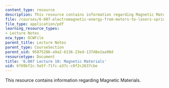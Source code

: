 ```yaml
---
content_type: resource
description: This resource contains information regarding Magnetic Materials.
file: /courses/6-007-electromagnetic-energy-from-motors-to-lasers-spring-2011/6f69bf2c5e5f71fca37cc0f2c2637cbe_MIT6_007S11_lec10.pdf
file_type: application/pdf
learning_resource_types:
- Lecture Notes
ocw_type: OCWFile
parent_title: Lecture Notes
parent_type: CourseSection
parent_uid: 95875286-a9a2-6136-23ed-137d8e2aa90d
resourcetype: Document
title: '6.007 Lecture 10: Magnetic Materials'
uid: 6f69bf2c-5e5f-71fc-a37c-c0f2c2637cbe
---
```

This resource contains information regarding Magnetic Materials.

